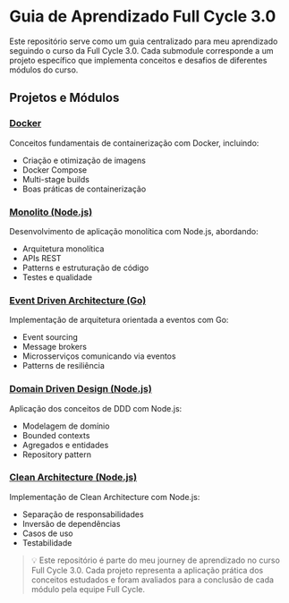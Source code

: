 # Guia de Aprendizado Full Cycle 3.0

Este repositório serve como um guia centralizado para meu aprendizado seguindo o curso da Full Cycle 3.0. Cada submodule corresponde a um projeto específico que implementa conceitos e desafios de diferentes módulos do curso.

## Projetos e Módulos

### [Docker](https://github.com/Perebati/fc-docker)
Conceitos fundamentais de containerização com Docker, incluindo:
- Criação e otimização de imagens
- Docker Compose
- Multi-stage builds
- Boas práticas de containerização

### [Monolito (Node.js)](https://github.com/Perebati/fc-monolito-nodejs)
Desenvolvimento de aplicação monolítica com Node.js, abordando:
- Arquitetura monolítica
- APIs REST
- Patterns e estruturação de código
- Testes e qualidade

### [Event Driven Architecture (Go)](https://github.com/Perebati/fc-eda-go)
Implementação de arquitetura orientada a eventos com Go:
- Event sourcing
- Message brokers
- Microsserviços comunicando via eventos
- Patterns de resiliência

### [Domain Driven Design (Node.js)](https://github.com/Perebati/fc-ddd-nodejs)
Aplicação dos conceitos de DDD com Node.js:
- Modelagem de domínio
- Bounded contexts
- Agregados e entidades
- Repository pattern

### [Clean Architecture (Node.js)](https://github.com/Perebati/fc-clean-arch-nodejs)
Implementação de Clean Architecture com Node.js:
- Separação de responsabilidades
- Inversão de dependências
- Casos de uso
- Testabilidade

> 💡 Este repositório é parte do meu journey de aprendizado no curso Full Cycle 3.0. Cada projeto representa a aplicação prática dos conceitos estudados e foram avaliados para a conclusão de cada módulo pela equipe Full Cycle.
